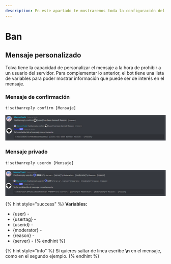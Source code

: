 ```yaml
---
description: En este apartado te mostraremos toda la configuración del comando ban.
---
```


# Ban

## Mensaje personalizado

Tolva tiene la capacidad de personalizar el mensaje a la hora de prohibir a un usuario del servidor. Para complementar lo anterior, el bot tiene una lista de variables para poder mostrar información que puede ser de interés en el mensaje. 

### Mensaje de confirmación

```javascript
t!setbanreply confirm [Mensaje]
```

![](../../.gitbook/assets/image%20%2813%29.png)

### Mensaje privado

```javascript
t!setbanreply userdm [Mensaje]
```

![](../../.gitbook/assets/image%20%2811%29.png)

{% hint style="success" %}
**Variables:** 

* {user} - 
* {usertag} - 
* {userid} - 
* {moderator} - 
* {reason} -
* {server} -
{% endhint %}

{% hint style="info" %}
Si quieres saltar de línea escribe **\n** en el mensaje, como en el segundo ejemplo.
{% endhint %}

